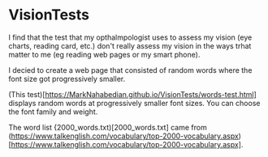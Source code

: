 # VisionTests

I find that the test that my opthalmpologist uses to assess my vision
(eye charts, reading card, etc.) don't really assess my vision in the
ways trhat matter to me (eg reading web pages or my smart phone).

I decied to create a web page that consisted of random words where the
font size got progressively smaller.

(This test)[https://MarkNahabedian.github.io/VisionTests/words-test.html]
displays random words at progressively smaller font sizes.  You can
choose the font family and weight.

The word list
{2000_words.txt)[2000_words.txt]
came from
(https://www.talkenglish.com/vocabulary/top-2000-vocabulary.aspx)[https://www.talkenglish.com/vocabulary/top-2000-vocabulary.aspx].
